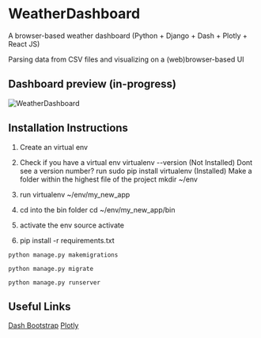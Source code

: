 # WeatherDashboard
A browser-based weather dashboard (Python + Django + Dash + Plotly + React JS)

Parsing data from CSV files and visualizing on a (web)browser-based UI 

## Dashboard preview (in-progress)
![WeatherDashboard](https://user-images.githubusercontent.com/20065946/119748114-11e74480-be8c-11eb-9369-ed5c0d6348ff.JPG)

## Installation Instructions

1. Create an virtual env

2. Check if you have a virtual env virtualenv --version
(Not Installed) Dont see a version number? run sudo pip install virtualenv
(Installed) Make a folder within the highest file of the project mkdir ~/env
3. run virtualenv ~/env/my_new_app
4. cd into the bin folder cd ~/env/my_new_app/bin
5. activate the env source activate
6. pip install -r requirements.txt


`python manage.py makemigrations`

`python manage.py migrate`

`python manage.py runserver`


## Useful Links
[Dash Bootstrap](https://dash-bootstrap-components.opensource.faculty.ai/)
[Plotly](https://plotly.com/python/)
